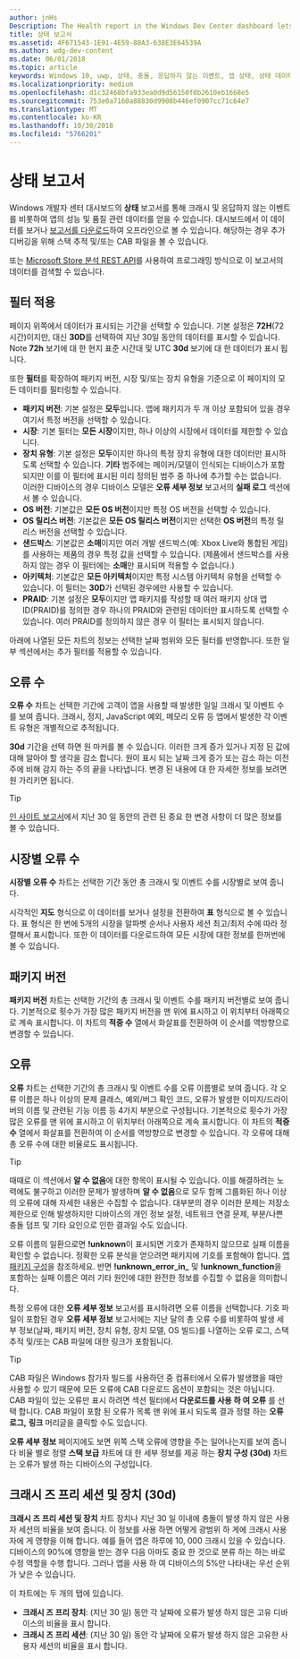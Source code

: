 ```yaml
---
author: jnHs
Description: The Health report in the Windows Dev Center dashboard lets you get data related to the performance and quality of your app, including crashes and unresponsive events.
title: 상태 보고서
ms.assetid: 4F671543-1E91-4E59-88A3-638E3E64539A
ms.author: wdg-dev-content
ms.date: 06/01/2018
ms.topic: article
keywords: Windows 10, uwp, 상태, 충돌, 응답하지 않는 이벤트, 앱 상태, 상태 데이터, 스택 추적, cab 파일, 실패, 오류, pdb, 기호
ms.localizationpriority: medium
ms.openlocfilehash: d1c32468bfa933ea0d9d56150f0b2610eb1668e5
ms.sourcegitcommit: 753e0a7160a88830d9908b446ef0907cc71c64e7
ms.translationtype: MT
ms.contentlocale: ko-KR
ms.lasthandoff: 10/30/2018
ms.locfileid: "5766201"
---
```

# <a name="health-report"></a>상태 보고서

Windows 개발자 센터 대시보드의 **상태** 보고서를 통해 크래시 및 응답하지 않는 이벤트를 비롯하여 앱의 성능 및 품질 관련 데이터를 얻을 수 있습니다. 대시보드에서 이 데이터를 보거나 [보고서를 다운로드](download-analytic-reports.md)하여 오프라인으로 볼 수 있습니다. 해당하는 경우 추가 디버깅을 위해 스택 추적 및/또는 CAB 파일을 볼 수 있습니다.

또는 [Microsoft Store 분석 REST API](../monetize/access-analytics-data-using-windows-store-services.md)를 사용하여 프로그래밍 방식으로 이 보고서의 데이터를 검색할 수 있습니다.


## <a name="apply-filters"></a>필터 적용

페이지 위쪽에서 데이터가 표시되는 기간을 선택할 수 있습니다. 기본 설정은 **72H**(72시간)이지만, 대신 **30D**를 선택하여 지난 30일 동안의 데이터를 표시할 수 있습니다. Note **72h** 보기에 대 한 현지 표준 시간대 및 UTC **30d** 보기에 대 한 데이터가 표시 됩니다.

또한 **필터**를 확장하여 패키지 버전, 시장 및/또는 장치 유형을 기준으로 이 페이지의 모든 데이터를 필터링할 수 있습니다.

-   **패키지 버전**: 기본 설정은 **모두**입니다. 앱에 패키지가 두 개 이상 포함되어 있을 경우 여기서 특정 버전을 선택할 수 있습니다.
-   **시장**: 기본 필터는 **모든 시장**이지만, 하나 이상의 시장에서 데이터를 제한할 수 있습니다.
-   **장치 유형**: 기본 설정은 **모두**이지만 하나의 특정 장치 유형에 대한 데이터만 표시하도록 선택할 수 있습니다. **기타** 범주에는 메이커/모델이 인식되는 디바이스가 포함되지만 이를 이 필터에 표시된 미리 정의된 범주 중 하나에 추가할 수는 없습니다. 이러한 디바이스의 경우 디바이스 모델은 **오류 세부 정보** 보고서의 **실패 로그** 섹션에서 볼 수 있습니다.  
-   **OS 버전**: 기본값은 **모든 OS 버전**이지만 특정 OS 버전을 선택할 수 있습니다.
-   **OS 릴리스 버전**: 기본값은 **모든 OS 릴리스 버전**이지만 선택한 **OS 버전**의 특정 릴리스 버전을 선택할 수 있습니다.
-   **샌드박스**: 기본값은 **소매**이지만 여러 개발 샌드박스(예: Xbox Live와 통합된 게임)를 사용하는 제품의 경우 특정 값을 선택할 수 있습니다. (제품에서 샌드박스를 사용하지 않는 경우 이 필터에는 **소매**만 표시되며 적용할 수 없습니다.)
-   **아키텍처**: 기본값은 **모든 아키텍처**이지만 특정 시스템 아키텍처 유형을 선택할 수 있습니다. 이 필터는 **30D**가 선택된 경우에만 사용할 수 있습니다.
-   **PRAID**: 기본 설정은 **모두**이지만 앱 패키지를 작성할 때 여러 패키지 상대 앱 ID(PRAID)를 정의한 경우 하나의 PRAID와 관련된 데이터만 표시하도록 선택할 수 있습니다. 여러 PRAID를 정의하지 않은 경우 이 필터는 표시되지 않습니다.

아래에 나열된 모든 차트의 정보는 선택한 날짜 범위와 모든 필터를 반영합니다. 또한 일부 섹션에서는 추가 필터를 적용할 수 있습니다.


## <a name="failure-hits"></a>오류 수

**오류 수** 차트는 선택한 기간에 고객이 앱을 사용할 때 발생한 일일 크래시 및 이벤트 수를 보여 줍니다. 크래시, 정지, JavaScript 예외, 메모리 오류 등 앱에서 발생한 각 이벤트 유형은 개별적으로 추적됩니다.

**30d** 기간을 선택 하면 원 마커를 볼 수 있습니다. 이러한 크게 증가 있거나 지정 된 값에 대해 알아야 할 생각을 감소 합니다. 원이 표시 되는 날짜 크게 증가 또는 감소 하는 이전 주에 비해 감지 하는 주의 끝을 나타냅니다. 변경 된 내용에 대 한 자세한 정보를 보려면 원 가리키면 됩니다.  

> [!TIP]
> [인 사이트 보고서](insights-report.md)에서 지난 30 일 동안의 관련 된 중요 한 변경 사항이 더 많은 정보를 볼 수 있습니다.

## <a name="failure-hits-by-market"></a>시장별 오류 수

**시장별 오류 수** 차트는 선택한 기간 동안 총 크래시 및 이벤트 수를 시장별로 보여 줍니다.

시각적인 **지도** 형식으로 이 데이터를 보거나 설정을 전환하여 **표** 형식으로 볼 수 있습니다. 표 형식은 한 번에 5개의 시장을 알파벳 순서나 사용자 세션 최고/최저 수에 따라 정렬해서 표시합니다. 또한 이 데이터를 다운로드하여 모든 시장에 대한 정보를 한꺼번에 볼 수 있습니다.


## <a name="package-version"></a>패키지 버전

**패키지 버전** 차트는 선택한 기간의 총 크래시 및 이벤트 수를 패키지 버전별로 보여 줍니다. 기본적으로 횟수가 가장 많은 패키지 버전을 맨 위에 표시하고 이 위치부터 아래쪽으로 계속 표시합니다. 이 차트의 **적중 수** 열에서 화살표를 전환하여 이 순서를 역방향으로 변경할 수 있습니다.

## <a name="failures"></a>오류

**오류** 차트는 선택한 기간의 총 크래시 및 이벤트 수를 오류 이름별로 보여 줍니다. 각 오류 이름은 하나 이상의 문제 클래스, 예외/버그 확인 코드, 오류가 발생한 이미지/드라이버의 이름 및 관련된 기능 이름 등 4가지 부분으로 구성됩니다. 기본적으로 횟수가 가장 많은 오류를 맨 위에 표시하고 이 위치부터 아래쪽으로 계속 표시합니다. 이 차트의 **적중 수** 열에서 화살표를 전환하여 이 순서를 역방향으로 변경할 수 있습니다. 각 오류에 대해 총 오류 수에 대한 비율로도 표시됩니다.

> [!TIP]
> 때때로 이 섹션에서 **알 수 없음**에 대한 항목이 표시될 수 있습니다. 이를 해결하려는 노력에도 불구하고 이러한 문제가 발생하며 **알 수 없음**으로 모두 함께 그룹화된 하나 이상의 오류에 대해 자세한 내용은 수집할 수 없습니다. 대부분의 경우 이러한 문제는 저장소 제한으로 인해 발생하지만 디바이스의 개인 정보 설정, 네트워크 연결 문제, 부분/나쁜 충돌 덤프 및 기타 요인으로 인한 결과일 수도 있습니다.
>
> 오류 이름의 일환으로면 **!unknown**이 표시되면 기호가 존재하지 않으므로 실패 이름을 확인할 수 없습니다. 정확한 오류 분석을 얻으려면 패키지에 기호를 포함해야 합니다. [앱 패키지 구성](../packaging/packaging-uwp-apps.md#configure-an-app-package)을 참조하세요. 반면 **!unknown_error_in_** 및 **!unknown_function**을 포함하는 실패 이름은 여러 기타 원인에 대한 완전한 정보를 수집할 수 없음을 의미합니다.

특정 오류에 대한 **오류 세부 정보** 보고서를 표시하려면 오류 이름을 선택합니다. 기호 파일이 포함된 경우 **오류 세부 정보** 보고서에는 지난 달의 총 오류 수를 비롯하여 발생 세부 정보(날짜, 패키지 버전, 장치 유형, 장치 모델, OS 빌드)를 나열하는 오류 로그, 스택 추적 및/또는 CAB 파일에 대한 링크가 포함됩니다.

> [!TIP]
> CAB 파일은 Windows 참가자 빌드를 사용하던 중 컴퓨터에서 오류가 발생했을 때만 사용할 수 있기 때문에 모든 오류에 CAB 다운로드 옵션이 포함되는 것은 아닙니다. CAB 파일이 있는 오류만 표시 하려면 섹션 필터에서 **다운로드를 사용 하 여 오류** 를 선택 합니다. CAB 파일이 포함 된 오류가 목록 맨 위에 표시 되도록 결과 정렬 하는 **오류 로그,** **링크** 머리글을 클릭할 수도 있습니다.

**오류 세부 정보** 페이지에도 보면 위쪽 스택 오류에 영향을 주는 일어나는지를 보여 줍니다 비율 별로 정렬 **스택 보급** 차트에 대 한 세부 정보를 제공 하는 **장치 구성 (30d)** 차트는 오류가 발생 하는 디바이스의 구성입니다. 


## <a name="crash-free-sessions-and-devices-30d"></a>크래시 즈 프리 세션 및 장치 (30d)

**크래시 즈 프리 세션 및 장치** 차트 장치나 지난 30 일 이내에 충돌이 발생 하지 않은 사용자 세션의 비율을 보여 줍니다. 이 정보를 사용 하면 어떻게 광범위 하 게에 크래시 사용자에 게 영향을 이해 합니다. 예를 들어 앱은 하루에 10, 000 크래시 있을 수 있습니다. 디바이스의 90%에 영향을 받는 경우 다음 아마도 중요 한 것으로 분류 하는 하는 바로 수정 역할을 수행 합니다. 그러나 앱을 사용 하 여 디바이스의 5%만 나타내는 우선 순위가 낮은 수 있습니다.

이 차트에는 두 개의 탭에 있습니다.
- **크래시 즈 프리 장치**: (지난 30 일) 동안 각 날짜에 오류가 발생 하지 않은 고유 디바이스의 비율을 표시 합니다.
- **크래시 즈 프리 세션**: (지난 30 일) 동안 각 날짜에 오류가 발생 하지 않은 고유한 사용자 세션의 비율을 표시 합니다.


 

 
